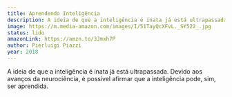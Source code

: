 ```yaml
---
title: Aprendendo Inteligência
description: A ideia de que a inteligência é inata já está ultrapassada. Devido aos avanços da neurociência, é possível afirmar que a inteligência pode, sim, ser aprendida.
image: https://m.media-amazon.com/images/I/51TayQcXFvL._SY522_.jpg
status: lido
amazonLink: https://amzn.to/3Jmxh7P
author: Pierluigi Piazzi
year: 2018
---
```


A ideia de que a inteligência é inata já está ultrapassada. Devido aos avanços da neurociência, é possível afirmar que a inteligência pode, sim, ser aprendida.